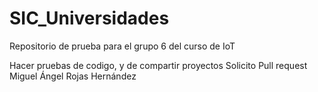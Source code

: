 # SIC_Universidades

Repositorio de prueba para el grupo 6 del curso de IoT

Hacer pruebas de codigo, y de compartir proyectos
Solicito Pull request Miguel Ángel Rojas Hernández
